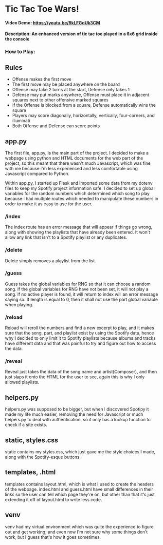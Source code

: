 # Tic Tac Toe Wars!
#### Video Demo:  <https://youtu.be/9kLFGqUk3CM>
#### Description: An enhanced version of tic tac toe played in a 6x6 grid inside the console
### How to Play:
## Rules
* Offense makes the first move
* The first move may be placed anywhere on the board
* Offense may take 2 turns at the start, Defense only takes 1
* Defense may put marks anywhere, Offense must place it in adjacent squares next to other offensive marked squares
* If the Offense is blocked from a square, Defense automatically wins the square
* Players may score diagonally, horizontally, vertically, four-corners, and illuminati
* Both Offense and Defense can score points


## app.py

<p>The first file, app.py, is the main part of the project. I decided to make a webpage using
python and HTML documents for the web part of the project, so this meant that there wasn't
much Javascript, which was fine with me because I'm less experienced and less comfortable
using Javascript compared to Python.
</p>
<p>Within app.py, I started up Flask and imported some data from my dotenv files to keep my Spotify project information safe.
I decided to set up global variables for the random numbers which determined which song to play because I had multiple
routes which needed to manipulate these numbers in order to make it as easy to use for the user.
</p>

### /index

<p>The index route has an error message that will appear if things go wrong, along with showing the playlists that have already
been entered. It won't allow any link that isn't to a Spotify playlist or any duplicates.
</p>

### /delete

<p>Delete simply removes a playlist from the list.
</p>

### /guess

<p>Guess takes the global variables for RNG so that it can choose a random song. If the global variables for RNG have not been set,
it will not play a song. If no active player is found, it will return to index will an error message saying so. If length is equal
to 0, then it shall not use the part global variable when playing.
</p>

### /reload

<p>Reload will reroll the numbers and find a new excerpt to play, and it makes sure that the song, part, and playlist exist by using
the Spotify data, hence why I decided to only limit it to Spotify playlists because albums and tracks have different data and that was
painful to try and figure out how to access the data.
</p>

### /reveal

<p>Reveal just takes the data of the song name and artist(Composer), and then just slaps it onto the HTML for the user to see, again
this is why I only allowed playlists.
</p>

## helpers.py

<p>helpers.py was supposed to be bigger, but when I discovered Spotipy it made my life much easier, removing the need for Javascript or
much helpers.py to deal with authentication, so it only has a lookup function to check if a site exists.
</p>

## static, styles.css

<p>static contains my styles.css, which just gave me the style choices I made, along with the Spotify-esque buttons
</p>

## templates, .html

<p>templates contains layout.html, which is what I used to create the headers of the webpage. index.html and guess.html have small differences
in their links so the user can tell which page they're on, but other than that it's just extending it off of layout.html to write less code.
</p>

## venv

<p>venv had my virtual environment which was quite the experience to figure out and get working, and even now I'm not sure why some things
don't work, but I guess that's how it goes sometimes.
</p>
